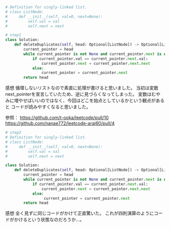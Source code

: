 ```py

# Definition for singly-linked list.
# class ListNode:
#     def __init__(self, val=0, next=None):
#         self.val = val
#         self.next = next

# step1
class Solution:
    def deleteDuplicates(self, head: Optional[ListNode]) -> Optional[ListNode]:
        current_pointer = head
        while current_pointer is not None and current_pointer.next is not None:
            if current_pointer.val == current_pointer.next.val:
                current_pointer.next = current_pointer.next.next
            else:
                current_pointer = current_pointer.next
        return head

```

感想
循環しないリストなので素直に処理が書けると思いました。
当初は変数next_pointerを宣言していたため、逆に見づらくなってしまった。
変数はむやみに増やせばいいのではなく、今回はどこを始点としているかという観点があると
コードが読みやすくなると思いました。

参照：
https://github.com/t-ooka/leetcode/pull/10
https://github.com/nanae772/leetcode-arai60/pull/4

```py
# step2
# Definition for singly-linked list.
# class ListNode:
#     def __init__(self, val=0, next=None):
#         self.val = val
#         self.next = next

class Solution:
    def deleteDuplicates(self, head: Optional[ListNode]) -> Optional[ListNode]:
        current_pointer = head
        while current_pointer is not None and current_pointer.next is not None:
            if current_pointer.val == current_pointer.next.val:
                current_pointer.next = current_pointer.next.next
            else:
                 current_pointer = current_pointer.next
        return head
```
感想
全く見ずに同じコードがかけて正直驚いた。
これが四則演算のようにコードがかけるという状態なのだろうか…。